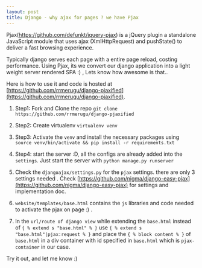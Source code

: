 ```yaml
---
layout: post
title: Django - why ajax for pages ? we have Pjax
---
```



Pjax(https://github.com/defunkt/jquery-pjax) is a jQuery plugin a standalone JavaScript module 
that uses ajax (XmlHttpRequest) and pushState() to deliver a fast browsing experience.

Typically django serves each page with a entire page reload, costing performance. Using Pjax, its we convert our 
 django application into a light weight server rendered SPA :) , Lets know how awesome is that..


<!--/excerpt-->

Here is how to use it and code is hosted at [https://github.com/rrmerugu/django-pjaxified](https://github.com/rrmerugu/django-pjaxified).
 
 
1. Step1: Fork and Clone  the repo `git clone https://github.com/rrmerugu/django-pjaxified` 

2. Step2: Create virtualenv `virtualenv venv`

3. Step3: Activate the `venv` and install the necessary packages
 using `source venv/bin/activate && pip install -r requirements.txt`

4. Step4: start the server :D, all the configs are already added into the `settings`. Just start the server  with 
`python manage.py runserver`

5. Check the `djangoajax/settings.py` for the `pjax` settings. there are only 3 settings needed . Check 
[https://github.com/nigma/django-easy-pjax](https://github.com/nigma/django-easy-pjax) for settings and implementation 
doc.

6. `website/templates/base.html` contains the `js` libraries and code needed to activate the pjax on page :) .


7. In the `url/route of django view` while extending the `base.html` instead of ```{ % extend s "base.html" % }``` use
```{ % extend s "base.html"|pjax:request % }``` and place the `{ % block content % }` of `base.html` in a div container with 
id specified in `base.html` which is `pjax-container` in our case. 


Try it out, and let me know :)

